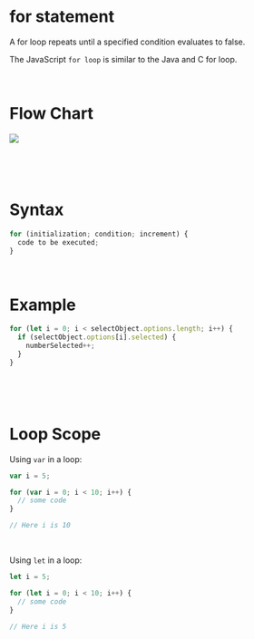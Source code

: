 # for statement

A for loop repeats until a specified condition evaluates to false.

The JavaScript `for loop` is similar to the Java and C for loop.

&nbsp;

# Flow Chart

<img src="../assets/for_loop.jpg">

&nbsp;

&nbsp;

# Syntax

```js
for (initialization; condition; increment) {
  code to be executed;
}
```

&nbsp;

# Example

```js
for (let i = 0; i < selectObject.options.length; i++) {
  if (selectObject.options[i].selected) {
    numberSelected++;
  }
}
```

&nbsp;

&nbsp;

# Loop Scope

Using `var` in a loop:

```js
var i = 5;

for (var i = 0; i < 10; i++) {
  // some code
}

// Here i is 10
```

&nbsp;

Using `let` in a loop:

```js
let i = 5;

for (let i = 0; i < 10; i++) {
  // some code
}

// Here i is 5
```
